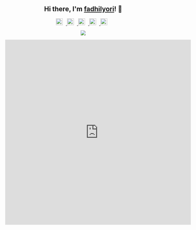 <p align="center">
<h2 align="center">Hi there, I'm <a href="https://fadhilyori.my.id">fadhilyori</a>! 👋</h2>
<p></p>

<p align="center">
    <a href="https://twitter.com/fadhilyori">
        <img alt="Fadhil Yori Hibatullah | Twitter" style="text-align: center; width: 22px; margin-right: 10px;"
            src="https://cdn.jsdelivr.net/npm/simple-icons@v3/icons/twitter.svg" />
    </a>
    <a href="https://www.facebook.com/fadhilyori.h">
        <img alt="Fadhil Yori Hibatullah | Facebook" style="text-align: center; width: 22px; margin-right: 10px;"
            src="https://cdn.jsdelivr.net/npm/simple-icons@v3/icons/facebook.svg" />
    </a>
    <a href="https://www.linkedin.com/in/fadhil-yori-hibatullah/">
        <img alt="Fadhil Yori Hibatullah | LinkedIn" style="text-align: center; width: 22px; margin-right: 10px;"
            src="https://cdn.jsdelivr.net/npm/simple-icons@v3/icons/linkedin.svg" />
    </a>
    <a href="https://t.me/fadhilyori">
        <img alt="Fadhil Yori Hibatullah | Telegram" style="text-align: center; width: 22px; margin-right: 10px;"
            src="https://cdn.jsdelivr.net/npm/simple-icons@v3/icons/telegram.svg" />
    </a>
    <a href="mailto:me@fadhilyori.my.id">
        <img alt="Fadhil Yori Hibatullah | Email" style="text-align: center; width: 22px; margin-right: 10px;"
            src="https://cdn.jsdelivr.net/npm/simple-icons@v3/icons/gmail.svg" />
    </a>
</p>

<p align="center">
    <a href="https://github.com/fadhilyori">
        <img src="https://github-readme-stats.vercel.app/api?username=fadhilyori&hide_border=true">
    </a>
</p>

<p align="center">
    <iframe width="600" height="600" src="https://ionicabizau.github.io/github-profile-languages/api.html?fadhilyori" frameborder="0"></iframe>
</p>
</p>
